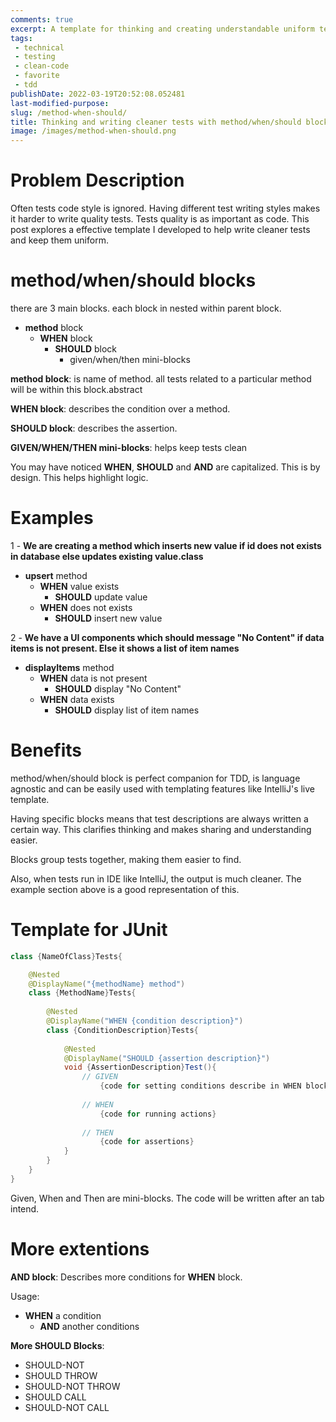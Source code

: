 ```yaml
---
comments: true
excerpt: A template for thinking and creating understandable uniform tests
tags:
 - technical
 - testing
 - clean-code
 - favorite
 - tdd
publishDate: 2022-03-19T20:52:08.052481
last-modified-purpose:
slug: /method-when-should/
title: Thinking and writing cleaner tests with method/when/should blocks
image: /images/method-when-should.png
---
```


# Problem Description

Often tests code style is ignored. Having different test writing styles makes it harder to write quality tests. Tests quality is as important as code. This post explores a effective template I developed to help write cleaner tests and keep them uniform.

# method/when/should blocks

there are 3 main blocks. each block in nested within parent block.

- **method** block
  - **WHEN** block
    - **SHOULD** block
      - given/when/then mini-blocks

**method block**: is name of method. all tests related to a particular method will be within this block.abstract

**WHEN block**: describes the condition over a method.

**SHOULD block**: describes the assertion.

**GIVEN/WHEN/THEN mini-blocks**: helps keep tests clean

You may have noticed **WHEN**, **SHOULD** and **AND** are capitalized. This is by design. This helps highlight logic.

# Examples

1 - **We are creating a method which inserts new value if id does not exists in database else updates existing value.class**

- **upsert** method
  - **WHEN** value exists
    - **SHOULD** update value
  - **WHEN** does not exists
    - **SHOULD** insert new value

2 - **We have a UI components which should message "No Content" if data items is not present. Else it shows a list of item names**

- **displayItems** method
  - **WHEN** data is not present
    - **SHOULD** display "No Content"
  - **WHEN** data exists
    - **SHOULD** display list of item names

# Benefits

method/when/should block is perfect companion for TDD, is language agnostic and can be easily used with templating features like IntelliJ's live template.

Having specific blocks means that test descriptions are always written a certain way. This clarifies thinking and makes sharing and understanding easier.

Blocks group tests together, making them easier to find.

Also, when tests run in IDE like IntelliJ, the output is much cleaner. The example section above is a good representation of this. 

# Template for JUnit

```java
class {NameOfClass}Tests{

    @Nested
    @DisplayName("{methodName} method")
    class {MethodName}Tests{
     
        @Nested
        @DisplayName("WHEN {condition description}")
        class {ConditionDescription}Tests{
        
            @Nested
            @DisplayName("SHOULD {assertion description}")
            void {AssertionDescription}Test(){
                // GIVEN
                    {code for setting conditions describe in WHEN block}
          
                // WHEN
                    {code for running actions}
                
                // THEN
                    {code for assertions}
            }
        }
    }
}
```

Given, When and Then are mini-blocks. The code will be written after an tab intend.

<!-- <script src="https://gist.github.com/ankschoubey/ea3cb41308c19f56c69eb40d7e05cec1.js"></script> -->

# More extentions

**AND block**: Describes more conditions for **WHEN** block.

Usage:

- **WHEN** a condition
  - **AND** another conditions

**More SHOULD Blocks**:

- SHOULD-NOT
- SHOULD THROW
- SHOULD-NOT THROW
- SHOULD CALL
- SHOULD-NOT CALL